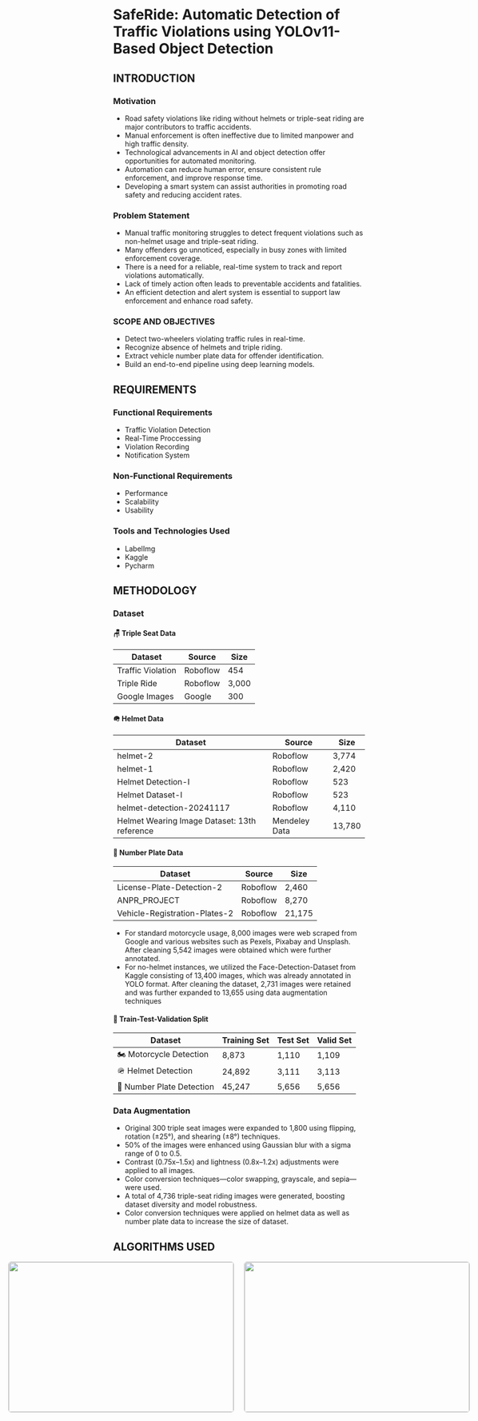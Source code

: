 # SafeRide: Automatic Detection of Traffic Violations using YOLOv11-Based Object Detection

## INTRODUCTION

### Motivation 
- Road safety violations like riding without helmets or triple-seat riding are major contributors to traffic accidents.
- Manual enforcement is often ineffective due to limited manpower and high traffic density.
- Technological advancements in AI and object detection offer opportunities for automated monitoring.
- Automation can reduce human error, ensure consistent rule enforcement, and improve response time.
- Developing a smart system can assist authorities in promoting road safety and reducing accident rates.

### Problem Statement
- Manual traffic monitoring struggles to detect frequent violations such as non-helmet usage and triple-seat riding.
- Many offenders go unnoticed, especially in busy zones with limited enforcement coverage.
- There is a need for a reliable, real-time system to track and report violations automatically.
- Lack of timely action often leads to preventable accidents and fatalities.
- An efficient detection and alert system is essential to support law enforcement and enhance road safety.

### SCOPE AND OBJECTIVES
- Detect two-wheelers violating traffic rules in real-time. 
- Recognize absence of helmets and triple riding. 
- Extract vehicle number plate data for offender identification. 
- Build an end-to-end pipeline using deep learning models.

## REQUIREMENTS

### Functional Requirements
- Traffic Violation Detection
- Real-Time Proccessing
- Violation Recording
- Notification System

### Non-Functional Requirements
- Performance
- Scalability
- Usability

### Tools and Technologies Used
- LabelImg
- Kaggle
- Pycharm

## METHODOLOGY 

### Dataset

#### 🪑 Triple Seat Data

| Dataset          | Source    | Size  |
|------------------|-----------|-------|
| Traffic Violation | Roboflow | 454   |
| Triple Ride       | Roboflow | 3,000 |
| Google Images     | Google   | 300   |

#### 🪖 Helmet Data

| Dataset                              | Source    | Size   |
|--------------------------------------|-----------|--------|
| helmet-2                             | Roboflow  | 3,774  |
| helmet-1                             | Roboflow  | 2,420  |
| Helmet Detection-I                   | Roboflow  | 523    |
| Helmet Dataset-I                     | Roboflow  | 523    |
| helmet-detection-20241117            | Roboflow  | 4,110  |
| Helmet Wearing Image Dataset: 13th reference | Mendeley Data | 13,780 |

#### 🔢 Number Plate Data

| Dataset                       | Source   | Size   |
|-------------------------------|----------|--------|
| License-Plate-Detection-2     | Roboflow | 2,460  |
| ANPR_PROJECT                  | Roboflow | 8,270  |
| Vehicle-Registration-Plates-2 | Roboflow | 21,175 |

- For standard motorcycle usage, 8,000 images were web scraped from Google and various websites such as Pexels, Pixabay and Unsplash. After cleaning 5,542 images were obtained which were further annotated.
- For no-helmet instances, we utilized the Face-Detection-Dataset from Kaggle consisting of 13,400 images, which was already annotated in YOLO format.  After cleaning the dataset, 2,731 images were retained and was further expanded to 13,655 using data augmentation techniques

#### 🧪 Train-Test-Validation Split

| Dataset                  | Training Set | Test Set | Valid Set |
|---------------------------|--------------|----------|-----------|
| 🏍️ Motorcycle Detection   | 8,873        | 1,110    | 1,109     |
| 🪖 Helmet Detection       | 24,892       | 3,111    | 3,113     |
| 🔢 Number Plate Detection | 45,247       | 5,656    | 5,656     |

### Data Augmentation
- Original 300 triple seat images were expanded to 1,800 using flipping, rotation (±25°), and shearing (±8°) techniques.
- 50% of the images were enhanced using Gaussian blur with a sigma range of 0 to 0.5.
- Contrast (0.75x–1.5x) and lightness (0.8x–1.2x) adjustments were applied to all images.
- Color conversion techniques—color swapping, grayscale, and sepia—were used. 
- A total of 4,736 triple-seat riding images were generated, boosting dataset diversity and model robustness.
- Color conversion techniques were applied on helmet data as well as number plate data to increase the size of dataset.

## ALGORITHMS USED
<p align="center" style="display:flex; justify-content:center; gap:20px;">
  <img src="https://github.com/user-attachments/assets/5b86e7ed-e4a2-40fb-ac26-e2dbab185263" width="450" height="300" style="border:1px solid #ccc; border-radius:6px;" />
  <img src="https://github.com/user-attachments/assets/c9ed6224-5774-47ad-91d1-8b043be63a98" width="450" height="300" style="border:1px solid #ccc; border-radius:6px;" />
</p>



